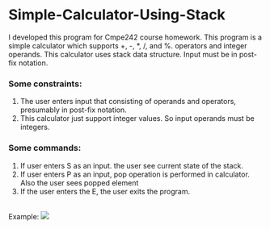 # Simple-Calculator-Using-Stack
I developed this program for Cmpe242 course homework. This program is a simple  calculator which supports  +, -, *, /, and %. operators and integer operands. This calculator uses stack data structure. Input must be in post-fix notation. </br>
### Some constraints:
1) The user enters input that consisting of operands and operators, presumably in post-fix notation.
2) This calculator just support integer values. So input operands must be integers.
### Some commands:

1) If user enters S as an input. the user see current state of the stack.
2) If user enters P as an input, pop operation is performed in calculator. Also the user sees popped element
3) If the user enters the E, the user exits the program.
</br>
Example:
<img src="image1.PNG">

